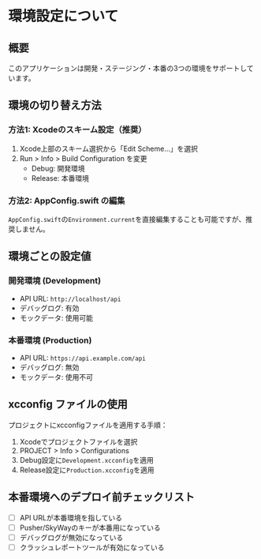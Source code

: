 # 環境設定について

## 概要
このアプリケーションは開発・ステージング・本番の3つの環境をサポートしています。

## 環境の切り替え方法

### 方法1: Xcodeのスキーム設定（推奨）
1. Xcode上部のスキーム選択から「Edit Scheme...」を選択
2. Run > Info > Build Configuration を変更
   - Debug: 開発環境
   - Release: 本番環境

### 方法2: AppConfig.swift の編集
`AppConfig.swift`の`Environment.current`を直接編集することも可能ですが、推奨しません。

## 環境ごとの設定値

### 開発環境 (Development)
- API URL: `http://localhost/api`
- デバッグログ: 有効
- モックデータ: 使用可能

### 本番環境 (Production)
- API URL: `https://api.example.com/api`
- デバッグログ: 無効
- モックデータ: 使用不可

## xcconfig ファイルの使用

プロジェクトにxcconfigファイルを適用する手順：

1. Xcodeでプロジェクトファイルを選択
2. PROJECT > Info > Configurations
3. Debug設定に`Development.xcconfig`を適用
4. Release設定に`Production.xcconfig`を適用

## 本番環境へのデプロイ前チェックリスト

- [ ] API URLが本番環境を指している
- [ ] Pusher/SkyWayのキーが本番用になっている
- [ ] デバッグログが無効になっている
- [ ] クラッシュレポートツールが有効になっている
